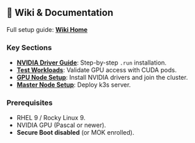 ## 📖 Wiki & Documentation
Full setup guide: **[Wiki Home](https://github.com/ITrackU/kubegpu)**

### **Key Sections**
- **[NVIDIA Driver Guide](nvidia-driver-rhel9)**: Step-by-step `.run` installation.
- **[Test Workloads](#5-gpu-test-workloads)**: Validate GPU access with CUDA pods.
- **[GPU Node Setup](#3-gpu-node-setup-per-agent)**: Install NVIDIA drivers and join the cluster.
- **[Master Node Setup](#2-master-node-setup)**: Deploy k3s server.

### **Prerequisites**
- RHEL 9 / Rocky Linux 9.
- NVIDIA GPU (Pascal or newer).
- **Secure Boot disabled** (or MOK enrolled).
